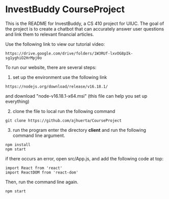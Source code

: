 # InvestBuddy CourseProject

This is the README for InvestBuddy, a CS 410 project for UIUC. The goal of the project is to create a chatbot that can accurately answer user questions and link them to relevant financial articles.

Use the following link to view our tutorial video:
```
https://drive.google.com/drive/folders/1W3RUf-lxvOG8pIk-sg1yghiO2HrMpj0o
```

To run our website, there are several steps:
1. set up the environment
use the following link
```
https://nodejs.org/download/release/v16.18.1/
```
and download "node-v16.18.1-x64.msi" (this file can help you set up everything)

2. clone the file to local
run the following command
```
git clone https://github.com/ajhuerta/CourseProject
```

3. run the program
enter the directory __client__ and run the following command line argument.
```
npm install
npm start
```
if there occurs an error, open src/App.js, and add the following code at top:
```
import React from 'react'
import ReactDOM from 'react-dom'
```
Then, run the command line again.
```
npm start
```

